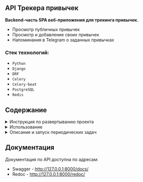 ## API Трекера привычек

**Backend-часть SPA веб-приложения для трекинга привычек.**

- Просмотр публичных привычек
- Просмотр и добавление своих привычек
- Напоминания в Telegram о заданных привычках

### Стек технологий:

- `Python`
- `Django`
- `DRF`
- `Celery`
- `Celery-beat`
- `PostgreSQL`
- `Redis`

## Содержание

<details>
<summary>Инструкция по развертыванию проекта</summary>

#### 1. Установите зависимости из файла pyproject.toml

#### 2. Настройте переменные окружения:

1. Создайте файл `.env` в корневой директории
2. Скопируйте в него содержимое файла `.env_example` и подставьте свои значения

</details>

<details>
<summary>Использование</summary>

#### 1. Административная панель:

Для доступа к админке создайте суперпользователя

1. Для создания суперпользователя (админа) выполните команду
    ```
    python manage.py csu
    ```
   E-mail и пароль суперпользоветеля для входа в админку вы можете посмотреть в
   файле `/users/management/commands/csu.py`. При желании, вы можете задать свои e-mail и пароль

2. Откройте административную панель по адресу http://localhost:8000/admin/ и введите e-mail и пароль суперпользователя

#### 2. Настройка уведомлений в Telegram:

1. Для отправки уведомлений у пользователя должно быть заполнено поле `chat_id`. Значение - id чата в Telegram.
2. Поле можно заполнить:
    - При регистрации.
      Для этого перейдите по адресу http://127.0.0.1:8000/users/register/ и заполните все поля. Пример заполнения в
      формате `json`:
         ```
         {
             "email": "my_mail@mail.com",
             "password": "my_password",
             "chat_id": "000000000"
         }
         ```
    - В административной панели.
      Заполните нужное поле при создании или редактировании пользователя

#### 3. Создание привычки:

1. Получите `Bearer token` созданного пользователя по адресу http://127.0.0.1:8000/users/login/
2. Для создания привычки перейдите по адресу http://127.0.0.1:8000/habits/
3. Укажите токен в заголовке запроса
4. Укажите поля в теле запроса в формате `json` и отправьте `POST` запрос:
      ```
      {
          "place": "Дома",
          "time": "22:00",
          "action": "Почистить зубы",
          "is_enjoyable": false, # По умолчанию False
          "periodicity": 1, # Периодичность привычки (от 1 до 7), по умолчанию 1
          "treat": "Лечь спать",
          "duration": "00:01:00",
          "is_public": true # По умолчанию False
      }
      ```
    - Поле `duration` можно заполнять в формате "00:01:00" или числом "60", но не более 2 минут (120 секунд)

</details>

<details>
<summary>Описание и запуск периодических задач</summary>

#### 1. Запуск отслеживания периодических задач:

Для запуска отслеживания периодических задач (в данном случае для отправки уведомлений в Телеграм)
нужно запустить "celery worker" и "celery beat":

`celery -A config worker -l INFO` (для Windows нужно добавить `-P eventlet`)

`celery -A config beat -l INFO -S django`

#### 2. Отправка уведомлений в Telegram

Задача для отправки уведомлений формируется автоматически при создании и обновлении привычки. Уведомление отправляется с
периодичностью равной той, что указана у привычки в поле `periodicity`

</details>

## Документация

Документация по API доступна по адресам:

- Swagger - http://127.0.0.1:8000/docs/
- Redoc - http://127.0.0.1:8000/redoc/
